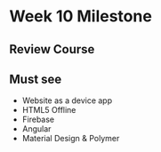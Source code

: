 Week 10 Milestone
==========

## Review Course

## Must see

* Website as a device app
* HTML5 Offline
* Firebase
* Angular
* Material Design & Polymer